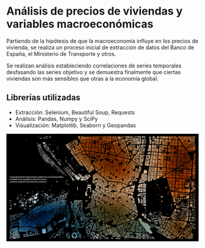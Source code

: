 # Análisis de precios de viviendas y variables macroeconómicas

Partiendo de la hipótesis de que la macroeconomía influye en los precios de vivienda, se realiza un proceso inicial de extracción de datos del Banco de España, el Ministerio de Transporte y otros.

Se realizan análisis estableciendo correlaciones de series temporales desfasando las series objetivo y se demuestra finalmente que ciertas viviendas son más sensibles que otras a la economía global.

## Librerías utilizadas
- Extracción: Selenium, Beautiful Soup, Requests
- Análisis: Pandas, Numpy y SciPy
- Visualización: Matplotlib, Seaborn y Geopandas

![alt text](Plano_Madrid_3.jpg?raw=true)
